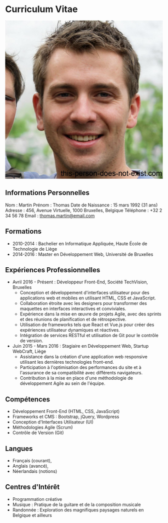 # Curriculum Vitae

![Thomas Martin](assets/img/thomas.jpeg)

## Informations Personnelles
Nom : Martin
Prénom : Thomas
Date de Naissance : 15 mars 1992 (31 ans)
Adresse : 456, Avenue Virtuelle, 1000 Bruxelles, Belgique
Téléphone : +32 2 34 56 78
Email : thomas.martin@email.com

## Formations

- 2010-2014 : Bachelier en Informatique Appliquée, Haute École de Technologie de Liège
- 2014-2016 : Master en Développement Web, Université de Bruxelles

## Expériences Professionnelles

- Avril 2016 - Présent : Développeur Front-End, Société TechVision, Bruxelles
  - Conception et développement d'interfaces utilisateur pour des applications web et mobiles en utilisant HTML, CSS et JavaScript.
  - Collaboration étroite avec les designers pour transformer des maquettes en interfaces interactives et conviviales.
  - Expérience dans la mise en œuvre de projets Agile, avec des sprints et des réunions de planification et de rétrospective.
  - Utilisation de frameworks tels que React et Vue.js pour créer des expériences utilisateur dynamiques et réactives.
  - Intégration de services RESTful et utilisation de Git pour le contrôle de version.
- Juin 2015 - Mars 2016 : Stagiaire en Développement Web, Startup WebCraft, Liège
  - Assistance dans la création d'une application web responsive utilisant les dernières technologies front-end.
  - Participation à l'optimisation des performances du site et à l'assurance de sa compatibilité avec différents navigateurs.
  - Contribution à la mise en place d'une méthodologie de développement Agile au sein de l'équipe.

## Compétences

- Développement Front-End (HTML, CSS, JavaScript)
- Frameworks et CMS : Bootstrap, jQuery, Wordpress
- Conception d'Interfaces Utilisateur (UI)
- Méthodologies Agile (Scrum)
- Contrôle de Version (Git)

## Langues
- Français (courant), 
- Anglais (avancé), 
- Néerlandais (notions)

## Centres d'Intérêt
- Programmation créative
- Musique : Pratique de la guitare et de la composition musicale
- Randonnée : Exploration des magnifiques paysages naturels en Belgique et ailleurs